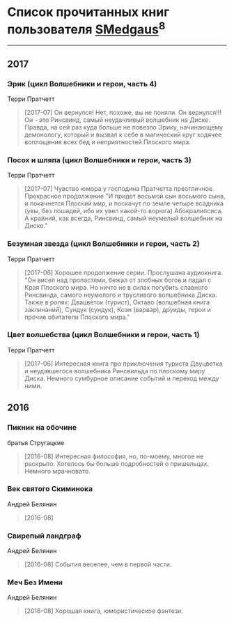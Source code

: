 # Список прочитанных книг пользователя [SMedgaus](http://vk.com/sergey_medgaus)<sup>8</sup>
---

## 2017

### Эрик (цикл Волшебники и герои, часть 4)
Терри Пратчетт
> [2017-07] Он вернулся! Нет, похоже, вы не поняли. Он вернулся!!! Он - это Ринсвинд, самый неудачливый волшебник на Диске. Правда, на сей раз куда больше не повезло Эрику, начинающему демонологу, который и вызвал к себе в магический круг ходячее воплощение всех бед и неприятностей Плоского мира.


### Посох и шляпа (цикл Волшебники и герои, часть 3)
Терри Пратчетт
> [2017-07] Чувство юмора у господина Пратчетта преотличное. Прекрасное продолжение
> "И придет восьмой сын восьмого сына, и покачнется Плоский мир, и поскачут по земле четыре всадника (увы, без лошадей, ибо их увел какой-то ворюга) Абокралипсиса. А крайний, как всегда, Ринсвинд, самый неумелый волшебник на Диске."


### Безумная звезда (цикл Волшебники и герои, часть 2)
Терри Пратчетт
> [2017-06] Хорошее продолжение серии. Прослушана аудиокнига. 
> "Он висел над пропастями, бежал от злобных богов и падал с Края Плоского мира. Но ничто не в силах погубить славного Ринсвинда, самого неумелого и трусливого волшебника Диска. Также в ролях: Двацветок (турист), Октаво (волшебная книга заклинаний), Сундук (сундук), Коэн (варвар), друиды, герои и прочие обитатели Плоского мира."


### Цвет волшебства (цикл Волшебники и герои, часть 1)
Терри Пратчетт
> [2017-06] Интересная книга про приключения туриста Двуцветка и неудавшегося волшебника Ринсвильда по плоскому миру Диска. Немного сумбурное описание событий и переход между ними.



## 2016

### Пикник на обочине
братья Стругацкие
> [2016-08] Интересная философия, но, по-моему, многое не раскрыто. Хотелось бы больше подробностей о пришельцах. Немного мрачновато.


### Век святого Скиминока
Андрей Белянин
> [2016-08] 


### Свирепый ландграф
Андрей Белянин
> [2016-08] События веселее, чем в первой части.


### Меч Без Имени
Андрей Белянин
> [2016-08] Хорошая книга, юмористическое фэнтези.



